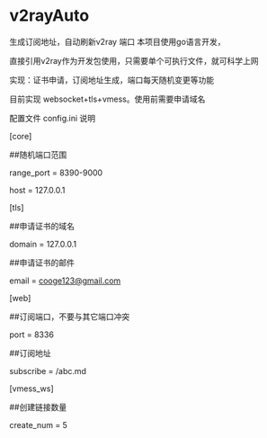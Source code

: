 # v2rayAuto
生成订阅地址，自动刷新v2ray 端口
本项目使用go语言开发，

直接引用v2ray作为开发包使用，只需要单个可执行文件，就可科学上网

实现：证书申请，订阅地址生成，端口每天随机变更等功能

目前实现 websocket+tls+vmess。使用前需要申请域名

配置文件 config.ini 说明

[core]

##随机端口范围

range_port = 8390-9000

host = 127.0.0.1

[tls]

##申请证书的域名

domain = 127.0.0.1

##申请证书的邮件

email = cooge123@gmail.com

[web]

##订阅端口，不要与其它端口冲突

port = 8336

##订阅地址

subscribe = /abc.md

[vmess_ws]

##创建链接数量

create_num = 5





